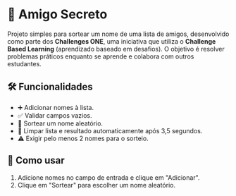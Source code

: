 # 🎉 Amigo Secreto

Projeto simples para sortear um nome de uma lista de amigos, desenvolvido como parte dos **Challenges ONE**, uma iniciativa que utiliza o **Challenge Based Learning** (aprendizado baseado em desafios). O objetivo é resolver problemas práticos enquanto se aprende e colabora com outros estudantes.

## 🛠️ Funcionalidades

- ➕ Adicionar nomes à lista.
- ✅ Validar campos vazios.
- 🎲 Sortear um nome aleatório.
- 🧹 Limpar lista e resultado automaticamente após 3,5 segundos.
- ⚠️ Exigir pelo menos 2 nomes para o sorteio.

## 🚀 Como usar

1. Adicione nomes no campo de entrada e clique em "Adicionar".
2. Clique em "Sortear" para escolher um nome aleatório.